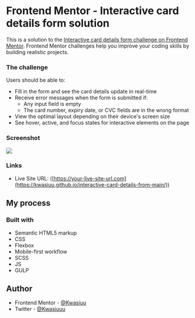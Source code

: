 # Frontend Mentor - Interactive card details form solution

This is a solution to the [Interactive card details form challenge on Frontend Mentor](https://www.frontendmentor.io/challenges/interactive-card-details-form-XpS8cKZDWw). Frontend Mentor challenges help you improve your coding skills by building realistic projects. 


### The challenge

Users should be able to:

- Fill in the form and see the card details update in real-time
- Receive error messages when the form is submitted if:
  - Any input field is empty
  - The card number, expiry date, or CVC fields are in the wrong format
- View the optimal layout depending on their device's screen size
- See hover, active, and focus states for interactive elements on the page

### Screenshot

![](./screenshot.jpg)


### Links

- Live Site URL: ([https://your-live-site-url.com](https://kwasiuu.github.io/interactive-card-details-from-main/))

## My process

### Built with

- Semantic HTML5 markup
- CSS
- Flexbox
- Mobile-first workflow
- SCSS
- JS
- GULP

## Author

- Frontend Mentor - [@Kwasiuu](https://www.frontendmentor.io/profile/Kwasiuu)
- Twitter - [@Kwasiuuu](https://twitter.com/Kwasiuuu)




